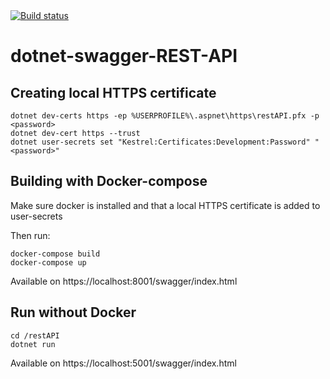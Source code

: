 <a href="https://github.com/JesperBry/dotnet%2Dswagger%2DREST%2DAPI/actions">
  <img alt="Build status" src="https://github.com/JesperBry/dotnet%2Dswagger%2DREST%2DAPI/workflows/.NET%20Core/badge.svg" />
</a>

# dotnet-swagger-REST-API

## Creating local HTTPS certificate
```
dotnet dev-certs https -ep %USERPROFILE%\.aspnet\https\restAPI.pfx -p <password>
dotnet dev-cert https --trust
dotnet user-secrets set "Kestrel:Certificates:Development:Password" "<password>"
```

## Building with Docker-compose

Make sure docker is installed and that a local HTTPS certificate is added to user-secrets

Then run:
```
docker-compose build
docker-compose up
```

Available on https://localhost:8001/swagger/index.html

## Run without Docker
```
cd /restAPI
dotnet run
```
Available on https://localhost:5001/swagger/index.html
